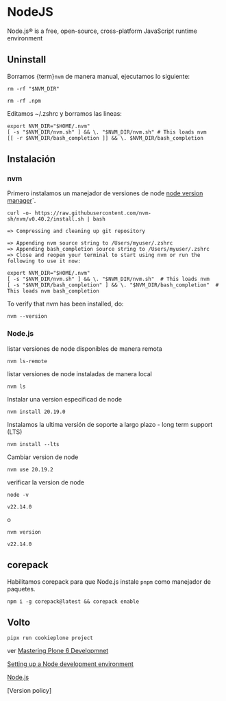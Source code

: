 # NodeJS

Node.js® is a free, open-source, cross-platform JavaScript runtime environment

## Uninstall

Borramos {term}`nvm` de manera manual, ejecutamos lo siguiente:

```shell
rm -rf "$NVM_DIR"
```

```shell
rm -rf .npm
```

Editamos ~/.zshrc y borramos las lineas:


```console
export NVM_DIR="$HOME/.nvm"
[ -s "$NVM_DIR/nvm.sh" ] && \. "$NVM_DIR/nvm.sh" # This loads nvm
[[ -r $NVM_DIR/bash_completion ]] && \. $NVM_DIR/bash_completion
```

## Instalación

### nvm

Primero instalamos un manejador de versiones de node [node version manager](https://github.com/nvm-sh/nvm)`.

```shell
curl -o- https://raw.githubusercontent.com/nvm-sh/nvm/v0.40.2/install.sh | bash
```
```console
=> Compressing and cleaning up git repository

=> Appending nvm source string to /Users/myuser/.zshrc
=> Appending bash_completion source string to /Users/myuser/.zshrc
=> Close and reopen your terminal to start using nvm or run the following to use it now:

export NVM_DIR="$HOME/.nvm"
[ -s "$NVM_DIR/nvm.sh" ] && \. "$NVM_DIR/nvm.sh"  # This loads nvm
[ -s "$NVM_DIR/bash_completion" ] && \. "$NVM_DIR/bash_completion"  # This loads nvm bash_completion
```

To verify that nvm has been installed, do:

```shell
nvm --version
```

### Node.js

listar versiones de node disponibles de manera remota

```shell
nvm ls-remote
```

listar versiones de node instaladas de manera local

```shell
nvm ls
```

Instalar una version especificad de node

```shell
nvm install 20.19.0
```

Instalamos la ultima versión de soporte a largo plazo - long term support (LTS)

```shell
nvm install --lts
```

Cambiar version de node

```shell
nvm use 20.19.2
```

verificar la version de node

```shell
node -v
```

```console
v22.14.0
```

o
```shell
nvm version
```

```console
v22.14.0
```

## corepack

Habilitamos corepack para que Node.js instale `pnpm` como manejador de paquetes.

```shell
npm i -g corepack@latest && corepack enable
```

## Volto

```shell
pipx run cookieplone project
```

ver [Mastering Plone 6 Developmnet](https://training.plone.org/5/mastering-plone/installation.html#installing-plone-frontend)


[Setting up a Node development environment](https://developer.mozilla.org/en-US/docs/Learn/Server-side/Express_Nodejs/development_environment)

[Node.js](https://6.docs.plone.org/volto/contributing/version-policy.html#node-js)

[Version policy] 
